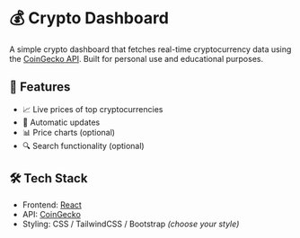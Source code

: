 # 💰 Crypto Dashboard

A simple crypto dashboard that fetches real-time cryptocurrency data using
the [CoinGecko API](https://www.coingecko.com/en/api).
Built for personal use and educational purposes.

## 🚀 Features

- 📈 Live prices of top cryptocurrencies
- 🔄 Automatic updates
- 📊 Price charts (optional)
- 🔍 Search functionality (optional)

## 🛠️ Tech Stack

- Frontend: [React](https://reactjs.org/)
- API: [CoinGecko](https://www.coingecko.com/en/api)
- Styling: CSS / TailwindCSS / Bootstrap *(choose your style)*

